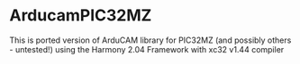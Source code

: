 # ArducamPIC32MZ
This is ported version of ArduCAM library for PIC32MZ (and possibly others - untested!)
using the Harmony 2.04 Framework with xc32 v1.44 compiler

